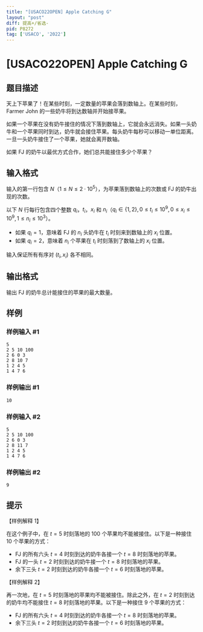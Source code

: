 ```yaml
---
title: "[USACO22OPEN] Apple Catching G"
layout: "post"
diff: 提高+/省选-
pid: P8272
tag: ['USACO', '2022']
---
```

# [USACO22OPEN] Apple Catching G
## 题目描述

天上下苹果了！在某些时刻，一定数量的苹果会落到数轴上。在某些时刻，Farmer John 的一些奶牛将到达数轴并开始接苹果。

如果一个苹果在没有奶牛接住的情况下落到数轴上，它就会永远消失。如果一头奶牛和一个苹果同时到达，奶牛就会接住苹果。每头奶牛每秒可以移动一单位距离。一旦一头奶牛接住了一个苹果，她就会离开数轴。

如果 FJ 的奶牛以最优方式合作，她们总共能接住多少个苹果？
## 输入格式

输入的第一行包含 $N$（$1\le N\le 2\cdot 10^5$），为苹果落到数轴上的次数或 FJ 的奶牛出现的次数。

以下 $N$ 行每行包含四个整数 $q_i$，$t_i$，$x_i$ 和 $n_i$（$q_i\in \{1,2\}, 0\le t_i\le 10^9, 0\le x_i\le 10^9, 1\le n_i\le 10^3$）。

- 如果 $q_i=1$，意味着 FJ 的 $n_i$ 头奶牛在 $t_i$ 时刻来到数轴上的 $x_i$ 位置。
- 如果 $q_i=2$，意味着 $n_i$ 个苹果在 $t_i$ 时刻落到了数轴上的 $x_i$ 位置。

输入保证所有有序对 $(t_i,x_i)$ 各不相同。
## 输出格式

输出 FJ 的奶牛总计能接住的苹果的最大数量。
## 样例

### 样例输入 #1
```
5
2 5 10 100
2 6 0 3
2 8 10 7
1 2 4 5
1 4 7 6
```
### 样例输出 #1
```
10
```
### 样例输入 #2
```
5
2 5 10 100
2 6 0 3
2 8 11 7
1 2 4 5
1 4 7 6
```
### 样例输出 #2
```
9
```
## 提示

【样例解释 1】

在这个例子中，在 $t=5$ 时刻落地的 $100$ 个苹果均不能被接住。以下是一种接住 $10$ 个苹果的方式：

- FJ 的所有六头 $t=4$ 时刻到达的奶牛各接一个 $t=8$ 时刻落地的苹果。
- FJ 的一头 $t=2$ 时刻到达的奶牛接一个 $t=8$ 时刻落地的苹果。
- 余下三头 $t=2$ 时刻到达的奶牛各接一个 $t=6$ 时刻落地的苹果。

【样例解释 2】

再一次地，在 $t=5$ 时刻落地的苹果均不能被接住。除此之外，在 $t=2$ 时刻到达的奶牛均不能接住 $t=8$ 时刻落地的苹果。以下是一种接住 $9$ 个苹果的方式：

- FJ 的所有六头 $t=4$ 时刻到达的奶牛各接一个 $t=8$ 时刻落地的苹果。
- 余下三头 $t=2$ 时刻到达的奶牛各接一个 $t=6$ 时刻落地的苹果。
